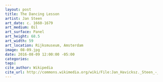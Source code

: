 ```yaml
---
layout: post
title: The Dancing Lesson
artist: Jan Steen
art_date: c. 1660-1679
art_medium: Oil
art_surface: Panel
art_height: 68.5
art_width: 59
art_location: Rijksmuseum, Amsterdam
image: 08-09.jpg
date: 2016-08-09 12:00:00 -05:00
categories:
tags:
cite_author: Wikipedia
cite_url: http://commons.wikimedia.org/wiki/File:Jan_Havicksz._Steen_-_Kinderen_leren_een_poes_dansen,_bekend_als_%27De_dansles%27_-_Google_Art_Project.jpg
---
```

